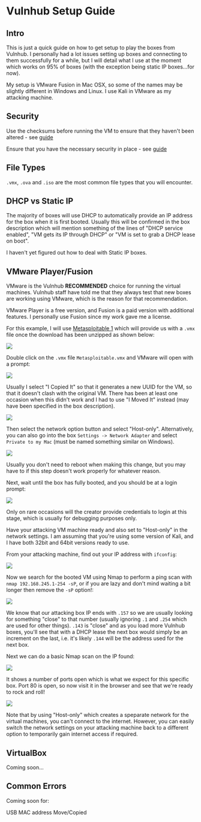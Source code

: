 # Vulnhub Setup Guide

## Intro

This is just a quick guide on how to get setup to play the boxes from Vulnhub. I personally had a lot issues setting up boxes and connecting to them successfully for a while, but I will detail what I use at the moment which works on 95% of boxes (with the exception being static IP boxes...for now).

My setup is VMware Fusion in Mac OSX, so some of the names may be slightly different in Windows and Linux. I use Kali in VMware as my attacking machine.

## Security

Use the checksums before running the VM to ensure that they haven't been altered - see [guide](https://www.vulnhub.com/faq/#checksum)

Ensure that you have the necessary security in place - see [guide](https://www.vulnhub.com/faq/#security)

## File Types

`.vmx`, `.ova` and `.iso` are the most common file types that you will encounter.

## DHCP vs Static IP

The majority of boxes will use DHCP to automatically provide an IP address for the box when it is first booted. Usually this will be confirmed in the box description which will mention something of the lines of "DHCP service enabled", "VM gets its IP through DHCP" or "VM is set to grab a DHCP lease on boot".

I haven't yet figured out how to deal with Static IP boxes.

## VMware Player/Fusion

VMware is the Vulnhub **RECOMMENDED** choice for running the virtual machines. Vulnhub staff have told me that they always test that new boxes are working using VMware, which is the reason for that recommendation.

VMware Player is a free version, and Fusion is a paid version with additional features. I personally use Fusion since my work gave me a license.

For this example, I will use [Metasploitable 1](https://www.vulnhub.com/entry/metasploitable-1,28/) which will provide us with a `.vmx` file once the download has been unzipped as shown below:

![](setup_guide/metasploitable1.png)

Double click on the `.vmx` file `Metasploitable.vmx` and VMware will open with a prompt:

![](setup_guide/metasploitable1.png)

Usually I select "I Copied It" so that it generates a new UUID for the VM, so that it doesn't clash with the original VM. There has been at least one occasion when this didn't work and I had to use "I Moved It" instead (may have been specified in the box description).

![](setup_guide/metasploitable2.png)

Then select the network option button and select "Host-only". Alternatively, you can also go into the box `Settings -> Network Adapter` and select `Private to my Mac` (must be named something similar on Windows).

![](setup_guide/metasploitable3.png)

Usually you don't need to reboot when making this change, but you may have to if this step doesn't work properly for whatever reason.

Next, wait until the box has fully booted, and you should be at a login prompt:

![](setup_guide/metasploitable4.png)

Only on rare occasions will the creator provide credentials to login at this stage, which is usually for debugging purposes only.

Have your attacking VM machine ready and also set to "Host-only" in the network settings. I am assuming that you're using some version of Kali, and I have both 32bit and 64bit versions ready to use.

From your attacking machine, find out your IP address with `ifconfig`:

![](setup_guide/metasploitable5.png)

Now we search for the booted VM using Nmap to perform a ping scan with `nmap 192.168.245.1-254 -sP`, or if you are lazy and don't mind waiting a bit longer then remove the `-sP` option!:

![](setup_guide/metasploitable6.png)

We know that our attacking box IP ends with `.157` so we are usually looking for something "close" to that number (usually ignoring `.1` and `.254` which are used for other things). `.143` is "close" and as you load more Vulnhub boxes, you'll see that with a DHCP lease the next box would simply be an increment on the last, i.e. it's likely `.144` will be the address used for the next box.

Next we can do a basic Nmap scan on the IP found:

![](setup_guide/metasploitable7.png)

It shows a number of ports open which is what we expect for this specific box. Port 80 is open, so now visit it in the browser and see that we're ready to rock and roll!

![](setup_guide/metasploitable8.png)

Note that by using "Host-only" which creates a speparate network for the virtual machines, you can't connect to the internet. However, you can easily switch the network settings on your attacking machine back to a different option to temporarily gain internet access if required.

## VirtualBox

Coming soon...

## Common Errors

Coming soon for:

USB
MAC address
Move/Copied
